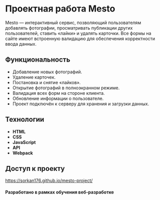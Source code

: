 # Проектная работа Mesto

Mesto — интерактивный сервис, позволяющий пользователям добавлять фотографии, просматривать публикации других пользователей, ставить «лайки» и удалять карточки. Все формы на сайте имеют встроенную валидацию для обеспечения корректности ввода данных.

## Функциональность
- Добавление новых фотографий.
- Удаление карточек.
- Постановка и снятие «лайков».
- Открытие фотографий в полноэкранном режиме.
- Валидация всех форм на стороне клиента.
- Обновление информации о пользователе.
- Проект подключён к серверу для хранения и загрузки данных.

## Технологии
- **HTML**
- **CSS**
- **JavaScript**
- **API**
- **Webpack**

## Доступ к проекту
https://sorkan176.github.io/mesto-project/


#### Разработано в рамках обучения веб-разработке